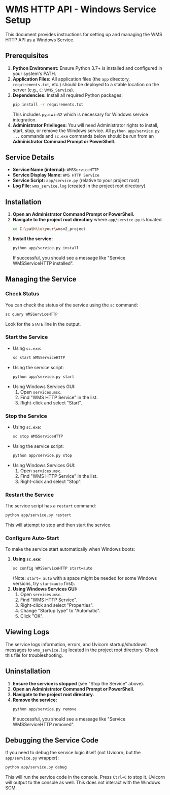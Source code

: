 # WMS HTTP API - Windows Service Setup

This document provides instructions for setting up and managing the WMS HTTP API as a Windows Service.

## Prerequisites

1.  **Python Environment:** Ensure Python 3.7+ is installed and configured in your system's PATH.
2.  **Application Files:** All application files (the `app` directory, `requirements.txt`, etc.) should be deployed to a stable location on the server (e.g., `C:\WMS_Service`).
3.  **Dependencies:** Install all required Python packages:
    ```bash
    pip install -r requirements.txt
    ```
    This includes `pypiwin32` which is necessary for Windows service integration.
4.  **Administrator Privileges:** You will need Administrator rights to install, start, stop, or remove the Windows service. All `python app/service.py ...` commands and `sc.exe` commands below should be run from an **Administrator Command Prompt or PowerShell**.

## Service Details

-   **Service Name (internal):** `WMSServiceHTTP`
-   **Service Display Name:** `WMS HTTP Service`
-   **Service Script:** `app/service.py` (relative to your project root)
-   **Log File:** `wms_service.log` (created in the project root directory)

## Installation

1.  **Open an Administrator Command Prompt or PowerShell.**
2.  **Navigate to the project root directory** where `app/service.py` is located.
    ```bash
    cd C:\path\to\your\wmsv2_project
    ```
3.  **Install the service:**
    ```bash
    python app/service.py install
    ```
    If successful, you should see a message like "Service WMSServiceHTTP installed".

## Managing the Service

### Check Status

You can check the status of the service using the `sc` command:
```bash
sc query WMSServiceHTTP
```
Look for the `STATE` line in the output.

### Start the Service

-   Using `sc.exe`:
    ```bash
    sc start WMSServiceHTTP
    ```
-   Using the service script:
    ```bash
    python app/service.py start
    ```
-   Using Windows Services GUI:
    1.  Open `services.msc`.
    2.  Find "WMS HTTP Service" in the list.
    3.  Right-click and select "Start".

### Stop the Service

-   Using `sc.exe`:
    ```bash
    sc stop WMSServiceHTTP
    ```
-   Using the service script:
    ```bash
    python app/service.py stop
    ```
-   Using Windows Services GUI:
    1.  Open `services.msc`.
    2.  Find "WMS HTTP Service" in the list.
    3.  Right-click and select "Stop".

### Restart the Service

The service script has a `restart` command:
```bash
python app/service.py restart
```
This will attempt to stop and then start the service.

### Configure Auto-Start

To make the service start automatically when Windows boots:
1.  **Using `sc.exe`:**
    ```bash
    sc config WMSServiceHTTP start=auto
    ```
    (Note: `start= auto` with a space might be needed for some Windows versions, try `start=auto` first).
2.  **Using Windows Services GUI:**
    1.  Open `services.msc`.
    2.  Find "WMS HTTP Service".
    3.  Right-click and select "Properties".
    4.  Change "Startup type" to "Automatic".
    5.  Click "OK".

## Viewing Logs

The service logs information, errors, and Uvicorn startup/shutdown messages to `wms_service.log` located in the project root directory. Check this file for troubleshooting.

## Uninstallation

1.  **Ensure the service is stopped** (see "Stop the Service" above).
2.  **Open an Administrator Command Prompt or PowerShell.**
3.  **Navigate to the project root directory.**
4.  **Remove the service:**
    ```bash
    python app/service.py remove
    ```
    If successful, you should see a message like "Service WMSServiceHTTP removed".

## Debugging the Service Code

If you need to debug the service logic itself (not Uvicorn, but the `app/service.py` wrapper):
```bash
python app/service.py debug
```
This will run the service code in the console. Press `Ctrl+C` to stop it. Uvicorn will output to the console as well. This does not interact with the Windows SCM.
